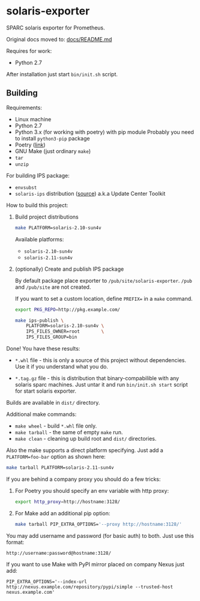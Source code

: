 solaris-exporter
==================

SPARC solaris exporter for Prometheus.

Original docs moved to: [docs/README.md](docs/README.md)

Requires for work:

- Python 2.7

After installation just start `bin/init.sh` script.

Building
---------

Requirements:

- Linux machine
- Python 2.7
- Python 3.x (for working with poetry) with pip module
    Probably you need to install `python3-pip` package
- Poetry ([link](https://github.com/python-poetry/poetry))
- GNU Make (just ordinary `make`)
- `tar`
- `unzip`

For building IPS package:

- `envsubst`
- `solaris-ips` distribution ([source](https://github.com/oracle/solaris-ips))
    a.k.a Update Center Toolkit

How to build this project:

1. Build project distributions

    ```bash
    make PLATFORM=solaris-2.10-sun4v
    ```

    Available platforms:

    - `solaris-2.10-sun4v`
    - `solaris-2.11-sun4v`

1. (optionally) Create and publish IPS package

    By default package place exporter to `/pub/site/solaris-exporter`. `/pub` and `/pub/site` are not created.

    If you want to set a custom location, define `PREFIX=` in a `make` command.

    ```bash
    export PKG_REPO=http://pkg.example.com/

    make ips-publish \
        PLATFORM=solaris-2.10-sun4v \
        IPS_FILES_OWNER=root        \
        IPS_FILES_GROUP=bin
    ```

Done! You have these results:

- `*.whl` file - this is only a source of this project without dependencies. Use it if you understand what you do.

- `*.tag.gz` file - this is distribution that binary-compabilible with any solaris sparc machines. Just untar it and run `bin/init.sh start` script for start solaris exporter.

Builds are available in `dist/` directory.

Additional make commands:

- `make wheel` - build `*.whl` file only.
- `make tarball` - the same of empty `make` run.
- `make clean` - cleaning up build root and `dist/` directories.

Also the make supports a direct platform specifying. Just add a `PLATFORM=foo-bar` option as shown here:

```bash
make tarball PLATFORM=solaris-2.11-sun4v
```

If you are behind a company proxy you should do a few tricks:

1. For Poetry you should specify an env variable with http proxy:

    ```bash
    export http_proxy=http://hostname:3128/
    ```

1. For Make add an additional pip option:

    ```bash
    make tarball PIP_EXTRA_OPTIONS='--proxy http://hostname:3128/'
    ```

You may add username and password (for basic auth) to both. Just use this format:

`http://username:password@hostname:3128/`

If you want to use Make with PyPI mirror placed on company Nexus just add:

`PIP_EXTRA_OPTIONS='--index-url http://nexus.example.com/repository/pypi/simple --trusted-host nexus.example.com'`
